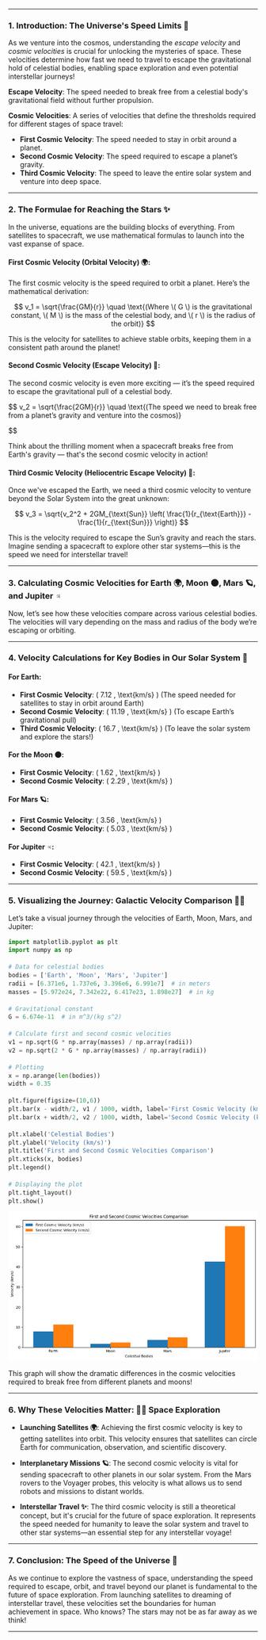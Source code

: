 

---

### **1. Introduction: The Universe's Speed Limits 🚀**

As we venture into the cosmos, understanding the *escape velocity* and *cosmic velocities* is crucial for unlocking the mysteries of space. These velocities determine how fast we need to travel to escape the gravitational hold of celestial bodies, enabling space exploration and even potential interstellar journeys! 

**Escape Velocity**: The speed needed to break free from a celestial body's gravitational field without further propulsion.

**Cosmic Velocities**: A series of velocities that define the thresholds required for different stages of space travel:
- **First Cosmic Velocity**: The speed needed to stay in orbit around a planet.
- **Second Cosmic Velocity**: The speed required to escape a planet’s gravity.
- **Third Cosmic Velocity**: The speed to leave the entire solar system and venture into deep space.

---

### **2. The Formulae for Reaching the Stars ✨**

In the universe, equations are the building blocks of everything. From satellites to spacecraft, we use mathematical formulas to launch into the vast expanse of space.

#### **First Cosmic Velocity (Orbital Velocity)** 🌍:
The first cosmic velocity is the speed required to orbit a planet. Here’s the mathematical derivation:

$$
v_1 = \sqrt{\frac{GM}{r}} \quad \text{(Where \( G \) is the gravitational constant, \( M \) is the mass of the celestial body, and \( r \) is the radius of the orbit)}
$$

This is the velocity for satellites to achieve stable orbits, keeping them in a consistent path around the planet!

#### **Second Cosmic Velocity (Escape Velocity)** 🌙:
The second cosmic velocity is even more exciting — it’s the speed required to escape the gravitational pull of a celestial body.

$$
v_2 = \sqrt{\frac{2GM}{r}} \quad \text{(The speed we need to break free from a planet’s gravity and venture into the cosmos)}

$$

Think about the thrilling moment when a spacecraft breaks free from Earth's gravity — that's the second cosmic velocity in action!

#### **Third Cosmic Velocity (Heliocentric Escape Velocity)** 🚀:
Once we've escaped the Earth, we need a third cosmic velocity to venture beyond the Solar System into the great unknown:

$$
v_3 = \sqrt{v_2^2 + 2GM_{\text{Sun}} \left( \frac{1}{r_{\text{Earth}}} - \frac{1}{r_{\text{Sun}}} \right)}
$$

This is the velocity required to escape the Sun’s gravity and reach the stars. Imagine sending a spacecraft to explore other star systems—this is the speed we need for interstellar travel!

---

### **3. Calculating Cosmic Velocities for Earth 🌍, Moon 🌑, Mars 🪐, and Jupiter ♃**

Now, let’s see how these velocities compare across various celestial bodies. The velocities will vary depending on the mass and radius of the body we’re escaping or orbiting.

---

### **4. Velocity Calculations for Key Bodies in Our Solar System 🚀**

#### **For Earth:**
- **First Cosmic Velocity**: \( 7.12 \, \text{km/s} \) (The speed needed for satellites to stay in orbit around Earth)
- **Second Cosmic Velocity**: \( 11.19 \, \text{km/s} \) (To escape Earth’s gravitational pull)
- **Third Cosmic Velocity**: \( 16.7 \, \text{km/s} \) (To leave the solar system and explore the stars!)

#### **For the Moon 🌑:**
- **First Cosmic Velocity**: \( 1.62 \, \text{km/s} \)
- **Second Cosmic Velocity**: \( 2.29 \, \text{km/s} \)

#### **For Mars 🪐:**
- **First Cosmic Velocity**: \( 3.56 \, \text{km/s} \)
- **Second Cosmic Velocity**: \( 5.03 \, \text{km/s} \)

#### **For Jupiter ♃:**
- **First Cosmic Velocity**: \( 42.1 \, \text{km/s} \)
- **Second Cosmic Velocity**: \( 59.5 \, \text{km/s} \)

---

### **5. Visualizing the Journey: Galactic Velocity Comparison 🚀🌌**

Let’s take a visual journey through the velocities of Earth, Moon, Mars, and Jupiter:

```python
import matplotlib.pyplot as plt
import numpy as np

# Data for celestial bodies
bodies = ['Earth', 'Moon', 'Mars', 'Jupiter']
radii = [6.371e6, 1.737e6, 3.396e6, 6.991e7]  # in meters
masses = [5.972e24, 7.342e22, 6.417e23, 1.898e27]  # in kg

# Gravitational constant
G = 6.674e-11  # in m^3/(kg s^2)

# Calculate first and second cosmic velocities
v1 = np.sqrt(G * np.array(masses) / np.array(radii))
v2 = np.sqrt(2 * G * np.array(masses) / np.array(radii))

# Plotting
x = np.arange(len(bodies))
width = 0.35

plt.figure(figsize=(10,6))
plt.bar(x - width/2, v1 / 1000, width, label='First Cosmic Velocity (km/s)')
plt.bar(x + width/2, v2 / 1000, width, label='Second Cosmic Velocity (km/s)')

plt.xlabel('Celestial Bodies')
plt.ylabel('Velocity (km/s)')
plt.title('First and Second Cosmic Velocities Comparison')
plt.xticks(x, bodies)
plt.legend()

# Displaying the plot
plt.tight_layout()
plt.show()
```

![alt text](image-3.png)

This graph will show the dramatic differences in the cosmic velocities required to break free from different planets and moons!

---

### **6. Why These Velocities Matter: 🚀🌠 Space Exploration**

- **Launching Satellites 🌍**: Achieving the first cosmic velocity is key to getting satellites into orbit. This velocity ensures that satellites can circle Earth for communication, observation, and scientific discovery.
  
- **Interplanetary Missions 🪐**: The second cosmic velocity is vital for sending spacecraft to other planets in our solar system. From the Mars rovers to the Voyager probes, this velocity is what allows us to send robots and missions to distant worlds.

- **Interstellar Travel ✨**: The third cosmic velocity is still a theoretical concept, but it's crucial for the future of space exploration. It represents the speed needed for humanity to leave the solar system and travel to other star systems—an essential step for any interstellar voyage!

---

### **7. Conclusion: The Speed of the Universe 🌌**

As we continue to explore the vastness of space, understanding the speed required to escape, orbit, and travel beyond our planet is fundamental to the future of space exploration. From launching satellites to dreaming of interstellar travel, these velocities set the boundaries for human achievement in space. Who knows? The stars may not be as far away as we think!

---

